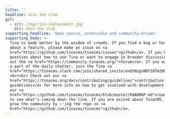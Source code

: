 ```yaml
---
title: ''
headline: Join the club
gif:
  - src: /img/rico-replacement.jpg
    alt: Join the club
supporting_headline: 'Open source, extensible and community-driven'
supporting_body: >-
  Tina is made better by the wisdom of crowds. If you find a bug or have ideas
  about a feature, please make an issue on <a
  href="https://github.com/tinacms/tinacms/issues">github</a>. If you have a
  question about how to use Tina or want to engage in broader discussions, check
  out the <a href="https://community.tinacms.org/">forum</a>. If you want to be
  a part of the daily chatter, join the Tina <a
  href="https://tinacms.slack.com/join/shared_invite/enQtNzgxNDY1OTA3ODI3LTNkNWEwYjQyYTA2ZDZjZGQ2YmI5Y2ZlOWVmMjlkYmYxMzVmNjM0YTk2MWM2MTIzMmMxMDg3NWIxN2EzOWQ0NDM">Slack</a>.
  <br><br> Check out our <a
  href="https://tinacms.org/docs/contributing/guidelines">contribution
  guidelines</a> for more info on how to get involved with development. Peak at
  our <a
  href="https://github.com/tinacms/tinacms/blob/master/ROADMAP.md">roadmap</a>
  to see what's coming down the line. If you are exited about TinaCMS, help us
  grow the community by ⭐️'ing the repo on <a
  href="https://github.com/tinacms/tinacms">github</a>.
---
```

